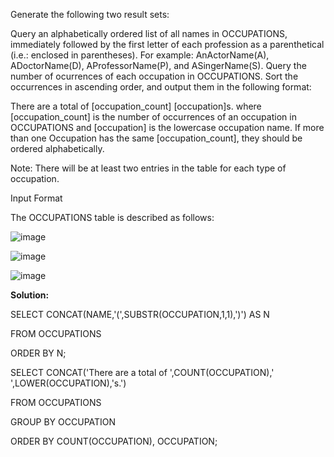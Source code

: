 Generate the following two result sets:

Query an alphabetically ordered list of all names in OCCUPATIONS, immediately followed by the first letter of each profession as a parenthetical (i.e.: enclosed in parentheses). For example: AnActorName(A), ADoctorName(D), AProfessorName(P), and ASingerName(S).
Query the number of ocurrences of each occupation in OCCUPATIONS. Sort the occurrences in ascending order, and output them in the following format:

There are a total of [occupation_count] [occupation]s.
where [occupation_count] is the number of occurrences of an occupation in OCCUPATIONS and [occupation] is the lowercase occupation name. If more than one Occupation has the same [occupation_count], they should be ordered alphabetically.

Note: There will be at least two entries in the table for each type of occupation.

Input Format

The OCCUPATIONS table is described as follows:

![image](https://github.com/AnjaliMizJ/HackerRank-SQL/assets/31090029/b28a3e7d-9374-4b5c-9a31-9c1af1e0809a)

![image](https://github.com/AnjaliMizJ/HackerRank-SQL/assets/31090029/636c426a-069d-4aff-bbc5-9243da0c4f34)

![image](https://github.com/AnjaliMizJ/HackerRank-SQL/assets/31090029/b1009141-ad5e-4933-8c81-45ca3622108f)

**Solution:**

  SELECT CONCAT(NAME,'(',SUBSTR(OCCUPATION,1,1),')') AS N
  
  FROM OCCUPATIONS

  ORDER BY N;
  
  SELECT CONCAT('There are a total of ',COUNT(OCCUPATION),' ',LOWER(OCCUPATION),'s.')

  FROM OCCUPATIONS
  
  GROUP BY OCCUPATION
  
  ORDER BY COUNT(OCCUPATION), OCCUPATION;



